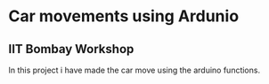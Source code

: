 # Car movements using Ardunio
## IIT Bombay Workshop

In this project i have made the car move using the arduino functions. 
